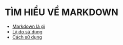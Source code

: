 # TÌM HIỂU VỀ MARKDOWN
- [Markdown là gì](https://github.com/ducthien1998/Thuc-tap-2023/blob/main/ThienBD/Markdown/docs/tailieu.md#markdown-l%C3%A0-g%C3%AC)
- [Lý do sử dụng](https://github.com/ducthien1998/Thuc-tap-2023/blob/main/ThienBD/Markdown/docs/tailieu.md#l%C3%BD-do-s%E1%BB%AD-d%E1%BB%A5ng) 
- [Cách sử dụng](https://github.com/ducthien1998/Thuc-tap-2023/blob/main/ThienBD/Markdown/docs/tailieu.md#c%C3%A1ch-s%E1%BB%AD-d%E1%BB%A5ng)
